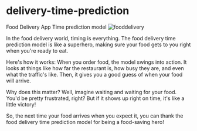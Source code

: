 # delivery-time-prediction
Food Delivery App Time prediction model 
![fooddelivery](https://github.com/mrvinayakjha/delivery-time-prediction/assets/100670889/8694b254-d19e-4f37-ae63-5d856d30fbb1)

In the food delivery world, timing is everything. The food delivery time prediction model is like a superhero, making sure your food gets to you right when you're ready to eat.

Here's how it works: When you order food, the model swings into action. It looks at things like how far the restaurant is, how busy they are, and even what the traffic's like. Then, it gives you a good guess of when your food will arrive.

Why does this matter? Well, imagine waiting and waiting for your food. You'd be pretty frustrated, right? But if it shows up right on time, it's like a little victory!

So, the next time your food arrives when you expect it, you can thank the food delivery time prediction model for being a food-saving hero!







